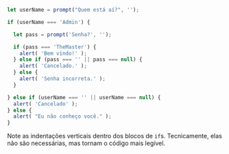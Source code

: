 

```js run demo
let userName = prompt("Quem está aí?", '');

if (userName === 'Admin') {

  let pass = prompt('Senha?', '');

  if (pass === 'TheMaster') {
    alert( 'Bem vindo!' );
  } else if (pass === '' || pass === null) {
    alert( 'Cancelado.' );
  } else {
    alert( 'Senha incorreta.' );
  }

} else if (userName === '' || userName === null) {
  alert( 'Cancelado' );
} else {
  alert( "Eu não conheço você." );
}
```

Note as indentações verticais dentro dos blocos de `if`s. Tecnicamente, elas não são necessárias, mas tornam o código mais legível.
